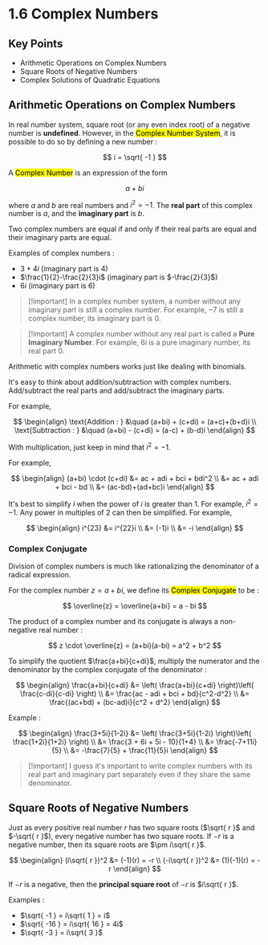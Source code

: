 # 1.6 Complex Numbers

## Key Points

- Arithmetic Operations on Complex Numbers
- Square Roots of Negative Numbers
- Complex Solutions of Quadratic Equations

## Arithmetic Operations on Complex Numbers

In real number system, square root (or any even index root) of a negative number is **undefined**. However, in the <mark class="hltr-trippy">Complex Number System</mark>, it is possible to do so by defining a new number :

$$
i = \sqrt{ -1 }
$$

A <mark class="hltr-trippy">Complex Number</mark> is an expression of the form

$$
a + bi
$$

where $a$ and $b$ are real numbers and $i^2=-1$. The **real part** of this complex number is $a$, and the **imaginary part** is $b$.

Two complex numbers are equal if and only if their real parts are equal and their imaginary parts are equal.

Examples of complex numbers :
- $3+4i$ (imaginary part is $4$)
- $\frac{1}{2}-\frac{2}{3}i$ (imaginary part is $-\frac{2}{3}$)
- $6i$ (imaginary part is $6$)

> [!important] In a complex number system, a number without any imaginary part is still a complex number.
> For example, $-7$ is still a complex number, its imaginary part is $0$.

> [!important] A complex number without any real part is called a **Pure Imaginary Number**.
> For example, $6i$ is a pure imaginary number, its real part $0$.

Arithmetic with complex numbers works just like dealing with binomials.

It's easy to think about addition/subtraction with complex numbers. Add/subtract the real parts and add/subtract the imaginary parts.

For example,

$$
\begin{align}
  \text{Addition : } &\quad (a+bi) + (c+di) = (a+c)+(b+d)i \\
  \text{Subtraction : } &\quad (a+bi) - (c+di) = (a-c) + (b-d)i
\end{align}
$$

With multiplication, just keep in mind that $i^2=-1$.

For example,

$$
\begin{align}
  (a+bi) \cdot (c+di) &= ac + adi + bci + bdi^2 \\
  &= ac + adi + bci - bd \\
  &= (ac-bd)+(ad+bc)i
\end{align}
$$

It's best to simplify $i$ when the power of $i$ is greater than $1$. For example, $i^2=-1$. Any power in multiples of $2$ can then be simplified. For example,

$$
\begin{align}
  i^{23} &= i^{22}i \\
  &= (-1)i \\
  &= -i
\end{align}
$$

### Complex Conjugate

Division of complex numbers is much like rationalizing the denominator of a radical expression.

For the complex number $z = a+bi$, we define its <mark class="hltr-trippy">Complex Conjugate</mark> to be :

$$
\overline{z} = \overline{a+bi} = a - bi
$$

The product of a complex number and its conjugate is always a non-negative real number :

$$
z \cdot \overline{z} = (a+bi)(a-bi) = a^2 + b^2
$$

To simplify the quotient $\frac{a+bi}{c+di}$, multiply the numerator and the denominator by the complex conjugate of the denominator :

$$
\begin{align}
  \frac{a+bi}{c+di} &= \left( \frac{a+bi}{c+di} \right)\left( \frac{c-di}{c-di} \right) \\
  &= \frac{ac - adi + bci + bd}{c^2-d^2} \\
  &= \frac{(ac+bd) + (bc-ad)i}{c^2 + d^2}
\end{align}
$$

Example :

$$
\begin{align}
  \frac{3+5i}{1-2i} &= \left( \frac{3+5i}{1-2i} \right)\left( \frac{1+2i}{1+2i} \right) \\
  &= \frac{3 + 6i + 5i - 10}{1+4} \\
  &= \frac{-7+11i}{5} \\
  &= -\frac{7}{5} + \frac{11}{5}i
\end{align}
$$

> [!important] I guess it's important to write complex numbers with its real part and imaginary part separately even if they share the same denominator.


## Square Roots of Negative Numbers

Just as every positive real number $r$ has two square roots ($\sqrt{ r }$ and $-\sqrt{ r }$), every negative number has two square roots. If $-r$ is a negative number, then its square roots are $\pm i\sqrt{ r }$.

$$
\begin{align}
  (i\sqrt{ r })^2 &= (-1)(r) = -r \\
  (-i\sqrt{ r })^2 &= (1)(-1)(r) = -r
\end{align}
$$

If $-r$ is a negative, then the **principal square root** of $-r$ is $i\sqrt{ r }$.

Examples :
- $\sqrt{ -1 } = i\sqrt{ 1 } = i$
- $\sqrt{ -16 } = i\sqrt{ 16 } = 4i$
- $\sqrt{ -3 } = i\sqrt{ 3 }$

